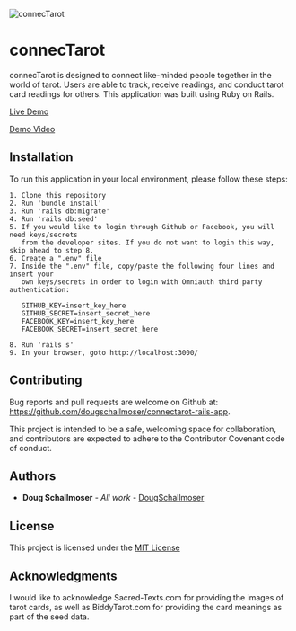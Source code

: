 ![connecTarot](https://user-images.githubusercontent.com/65590878/96668650-83687e80-1310-11eb-9d4c-fa2300d0ce52.png)

# connecTarot

connecTarot is designed to connect like-minded people together in the world of tarot. Users are able
to track, receive readings, and conduct tarot card readings for others. This application was built using Ruby on Rails.

[Live Demo](https://connectarot.herokuapp.com/)

[Demo Video](https://youtu.be/bd-E0IjS6to)


## Installation

To run this application in your local environment, please follow these steps:

```
1. Clone this repository
2. Run 'bundle install'
3. Run 'rails db:migrate'
4. Run 'rails db:seed'
5. If you would like to login through Github or Facebook, you will need keys/secrets
   from the developer sites. If you do not want to login this way, skip ahead to step 8.
6. Create a ".env" file
7. Inside the ".env" file, copy/paste the following four lines and insert your
   own keys/secrets in order to login with Omniauth third party authentication:

   GITHUB_KEY=insert_key_here
   GITHUB_SECRET=insert_secret_here
   FACEBOOK_KEY=insert_key_here
   FACEBOOK_SECRET=insert_secret_here

8. Run 'rails s'
9. In your browser, goto http://localhost:3000/
```


## Contributing

Bug reports and pull requests are welcome on Github at:
https://github.com/dougschallmoser/connectarot-rails-app.

This project is intended to be a safe, welcoming space for collaboration, and contributors are expected to adhere to the Contributor Covenant code of conduct.
 

## Authors

* **Doug Schallmoser** - *All work* - [DougSchallmoser](https://github.com/dougschallmoser)


## License

This project is licensed under the [MIT License](https://opensource.org/licenses/MIT)


## Acknowledgments

I would like to acknowledge Sacred-Texts.com for providing the images of tarot cards, as well as BiddyTarot.com for providing the card meanings as part of the seed data.
